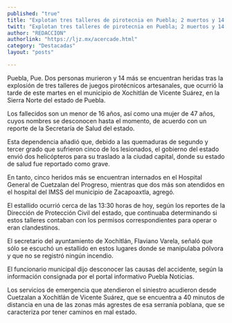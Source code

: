 ```yaml
---
published: "true"
title: "Explotan tres talleres de pirotecnia en Puebla; 2 muertos y 14 heridos"
twitt: "Explotan tres talleres de pirotecnia en Puebla; 2 muertos y 14 heridos"
author: "REDACCION"
authorlink: "https://ljz.mx/acercade.html"
category: "Destacadas"
layout: "posts"

---
```



  Puebla, Pue. Dos personas murieron y 14 más se encuentran heridas tras la explosión de tres talleres de juegos pirotécnicos artesanales, que ocurrió la tarde de este martes en el municipio de Xochitlán de Vicente Suárez, en la Sierra Norte del estado de Puebla.



  Los fallecidos son un menor de 16 años, así como una mujer de 47 años, cuyos nombres se desconocen hasta el momento, de acuerdo con un reporte de la Secretaría de Salud del estado.



  Esta dependencia añadió que, debido a las quemaduras de segundo y tercer grado que sufrieron cinco de los lesionados, el gobierno del estado envió dos helicópteros para su traslado a la ciudad capital, donde su estado de salud fue reportado como grave.



  En tanto, cinco heridos más se encuentran internados en el Hospital General de Cuetzalan del Progreso, mientras que dos más son atendidos en el hospital del IMSS del municipio de Zacapoaxtla, agregó.



  El estallido ocurrió cerca de las 13:30 horas de hoy, según los reportes de la Dirección de Protección Civil del estado, que continuaba determinando si estos talleres contaban con los permisos correspondientes para operar o eran clandestinos.



  El secretario del ayuntamiento de Xochitlán, Flaviano Varela, señaló que sólo se escuchó un estallido en estos lugares donde se manipulaba pólvora y que no se registró ningún incendio.



  El funcionario municipal dijo desconocer las causas del accidente, según la información consignada por el portal informativo Puebla Noticias.



  Los servicios de emergencia que atendieron el siniestro acudieron desde Cuetzalan a Xochitlán de Vicente Suárez, que se encuentra a 40 minutos de distancia en una de las zonas más agrestes de esa serranía poblana, que se caracteriza por tener caminos en mal estado.

